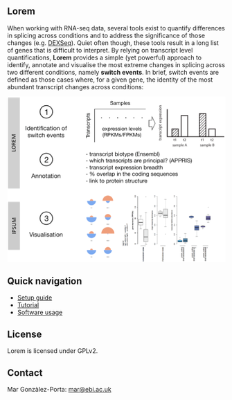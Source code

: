 ## Lorem
When working with RNA-seq data, several tools exist to quantify differences in splicing across conditions and to address the significance of those changes (e.g. [DEXSeq](http://www.bioconductor.org/packages/release/bioc/html/DEXSeq.html)). Quiet often though, these tools result in a long list of genes that is difficult to interpret. By relying on transcript level quantifications, **Lorem** provides a simple (yet powerful) approach to identify, annotate and visualise the most extreme changes in splicing across two different conditions, namely **switch events**. In brief, switch events are defined as those cases where, for a given gene, the identity of the most abundant transcript changes across conditions:

![Lorem Ipsum overview](/doc/fig1.png)


## Quick navigation
* [Setup guide](https://github.com/mgonzalezporta/lorem/wiki/Setup-guide)
* [Tutorial](https://github.com/mgonzalezporta/lorem/wiki/Tutorial)
* [Software usage](https://github.com/mgonzalezporta/lorem/wiki/Software-usage)

## License
Lorem is licensed under GPLv2.

## Contact
Mar Gonzàlez-Porta:
<mar@ebi.ac.uk>
